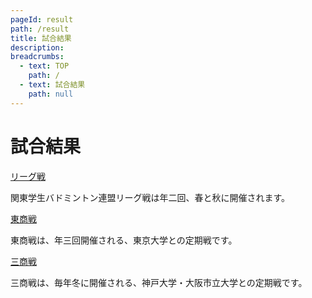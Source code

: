 ```yaml
---
pageId: result
path: /result
title: 試合結果
description:
breadcrumbs:
  - text: TOP
    path: /
  - text: 試合結果
    path: null
---
```


# 試合結果

[リーグ戦](/league-result)

関東学生バドミントン連盟リーグ戦は年二回、春と秋に開催されます。

[東商戦](/result/tosho)

東商戦は、年三回開催される、東京大学との定期戦です。

[三商戦](/result/sansho)

三商戦は、毎年冬に開催される、神戸大学・大阪市立大学との定期戦です。
